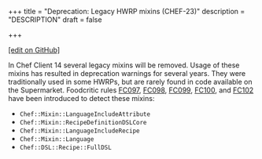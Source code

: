 +++
title = "Deprecation: Legacy HWRP mixins (CHEF-23)"
description = "DESCRIPTION"
draft = false




  
    
    
    
    
+++    

[\[edit on
GitHub\]](https://github.com/chef/chef-web-docs/blob/master/chef_master/source/deprecations_legacy_hwrp_mixins.rst)

In Chef Client 14 several legacy mixins will be removed. Usage of these
mixins has resulted in deprecation warnings for several years. They were
traditionally used in some HWRPs, but are rarely found in code available
on the Supermarket. Foodcritic rules
[FC097](http://www.foodcritic.io/#FC097),
[FC098](http://www.foodcritic.io/#FC098),
[FC099](http://www.foodcritic.io/#FC099),
[FC100](http://www.foodcritic.io/#FC100), and
[FC102](http://www.foodcritic.io/#FC102) have been introduced to detect
these mixins:

-   `Chef::Mixin::LanguageIncludeAttribute`
-   `Chef::Mixin::RecipeDefinitionDSLCore`
-   `Chef::Mixin::LanguageIncludeRecipe`
-   `Chef::Mixin::Language`
-   `Chef::DSL::Recipe::FullDSL`
